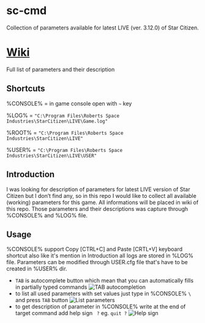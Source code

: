 # sc-cmd
Collection of parameters available for latest LIVE (ver. 3.12.0) of Star Citizen.

# [Wiki](https://github.com/emilwojcik93/sc-cmd/wiki)
Full list of parameters and their description

## Shortcuts
%CONSOLE% = in game console open with `~` key

%LOG% = `"C:\Program Files\Roberts Space Industries\StarCitizen\LIVE\Game.log"`

%ROOT% = `"C:\Program Files\Roberts Space Industries\StarCitizen\LIVE"`

%USER% = `"C:\Program Files\Roberts Space Industries\StarCitizen\LIVE\USER"`

## Introduction
I was looking for description of parameters for latest LIVE version of Star Citizen but I don’t find any, so in this repo I would like to collect all available (working) parameters for this game. All informations will be placed in wiki of this repo. Those parameters and their descriptions was capture through %CONSOLE% and %LOG% file.

## Usage
%CONSOLE% support Copy [CTRL+C] and Paste [CRTL+V] keyboard shortcut also like it's mention in Introduction all logs are stored in %LOG% file. Parameters can be modified through USER.cfg file that's have to be created in %USER% dir.

   - `TAB` is autocomplete button which mean that you can automatically fills in partially typed commands
   ![TAB autocompletion](https://github.com/emilwojcik93/sc-cmd/blob/main/TAB_autocompletion.gif)
   - to list all used parameters with set values just type in %CONSOLE% `\` and press `TAB` button
   ![List parameters](https://github.com/emilwojcik93/sc-cmd/blob/main/list_parameters.gif)
   - to get description of parameter in %CONSOLE% write at the end of target command add help sign ` ?` eg. `quit ?`
   ![Help sign](https://github.com/emilwojcik93/sc-cmd/blob/main/help_example.gif)
